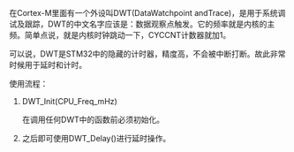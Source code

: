 在Cortex-M里面有一个外设叫DWT(DataWatchpoint andTrace)，是用于系统调试及跟踪，DWT的中文名字应该是：数据观察点触发。它的频率就是内核的主频。简单点说，就是内核时钟跳动一下，CYCCNT计数器就加1。

可以说，DWT是STM32中的隐藏的计时器，精度高，不会被中断打断。故此非常时候用于延时和计时。

使用流程：

1. DWT_Init(CPU_Freq_mHz)

   在调用任何DWT中的函数前必须初始化。

2. 之后即可使用DWT_Delay()进行延时操作。